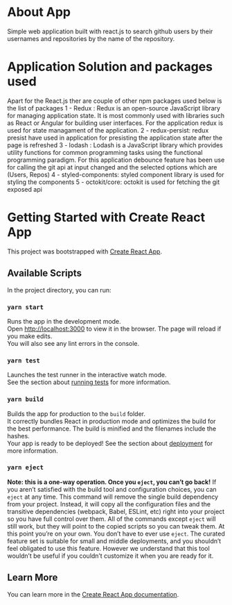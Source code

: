 # About App
Simple web application built with react.js to search github users by their usernames and repositories by the name of the repository.
# Application Solution and packages used
Apart for the React.js ther are couple of other npm packages used below is the list of packages
1 - Redux : Redux is an open-source JavaScript library for managing application state. It is most commonly used with libraries such as React or Angular for building user interfaces. For the application redux is used for state managament of the application.
2 - redux-persist: redux presist have used in application for presisting the application state after the page is refreshed
3 - lodash : Lodash is a JavaScript library which provides utility functions for common programming tasks using the functional programming paradigm. For this application debounce feature has been use for calling the git api at input changed and the selected options which are
(Users, Repos)
4 - styled-components: styled component library is used for styling the components
5 - octokit/core: octokit is used for fetching the git exposed api

# Getting Started with Create React App
This project was bootstrapped with [Create React App](https://github.com/facebook/create-react-app).
## Available Scripts
In the project directory, you can run:
### `yarn start`
Runs the app in the development mode.\
Open [http://localhost:3000](http://localhost:3000) to view it in the browser.
The page will reload if you make edits.\
You will also see any lint errors in the console.
### `yarn test`
Launches the test runner in the interactive watch mode.\
See the section about [running tests](https://facebook.github.io/create-react-app/docs/running-tests) for more information.
### `yarn build`
Builds the app for production to the `build` folder.\
It correctly bundles React in production mode and optimizes the build for the best performance.
The build is minified and the filenames include the hashes.\
Your app is ready to be deployed!
See the section about [deployment](https://facebook.github.io/create-react-app/docs/deployment) for more information.
### `yarn eject`
**Note: this is a one-way operation. Once you `eject`, you can’t go back!**
If you aren’t satisfied with the build tool and configuration choices, you can `eject` at any time. This command will remove the single build dependency from your project.
Instead, it will copy all the configuration files and the transitive dependencies (webpack, Babel, ESLint, etc) right into your project so you have full control over them. All of the commands except `eject` will still work, but they will point to the copied scripts so you can tweak them. At this point you’re on your own.
You don’t have to ever use `eject`. The curated feature set is suitable for small and middle deployments, and you shouldn’t feel obligated to use this feature. However we understand that this tool wouldn’t be useful if you couldn’t customize it when you are ready for it.
## Learn More
You can learn more in the [Create React App documentation](https://facebook.github.io/create-react-app/docs/getting-started).
